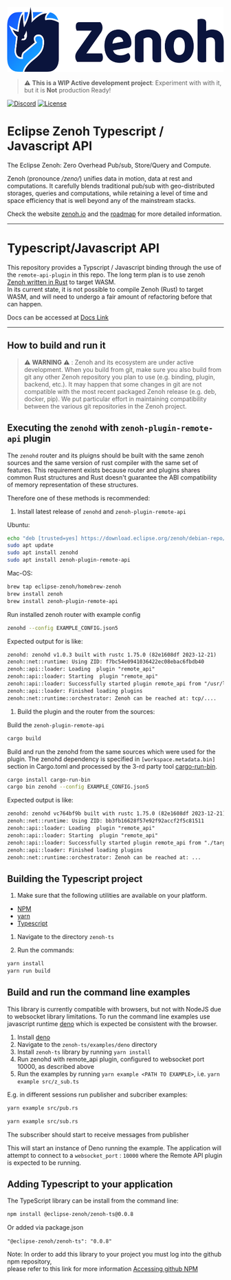 <img src="https://raw.githubusercontent.com/eclipse-zenoh/zenoh/master/zenoh-dragon.png" height="150">

> :warning: **This is a WIP Active development project**: Experiment with with it, but it is **Not** production Ready!

[![Discord](https://img.shields.io/badge/chat-on%20discord-blue)](https://discord.gg/2GJ958VuHs)
[![License](https://img.shields.io/badge/License-Apache%202.0-blue.svg)](https://opensource.org/licenses/Apache-2.0)

# Eclipse Zenoh Typescript / Javascript API

The Eclipse Zenoh: Zero Overhead Pub/sub, Store/Query and Compute.

Zenoh (pronounce _/zeno/_) unifies data in motion, data at rest and computations. It carefully blends traditional pub/sub with geo-distributed storages, queries and computations, while retaining a level of time and space efficiency that is well beyond any of the mainstream stacks.

Check the website [zenoh.io](http://zenoh.io) and the [roadmap](https://github.com/eclipse-zenoh/roadmap) for more detailed information.

---

# Typescript/Javascript API

This repository provides a Typscript / Javascript binding through the use of the `remote-api-plugin` in this repo. 
The long term plan is to use zenoh [Zenoh written in Rust](https://github.com/eclipse-zenoh/zenoh) to target WASM.  
In its current state, it is not possible to compile Zenoh (Rust) to target WASM, and will need to undergo a fair amount of refactoring before that can happen.

Docs can be accessed at [Docs Link](https://eclipse-zenoh.github.io/zenoh-ts/)

---

## How to build and run it

> :warning: **WARNING** :warning: : Zenoh and its ecosystem are under active development. When you build from git, make sure you also build from git any other Zenoh repository you plan to use (e.g. binding, plugin, backend, etc.). It may happen that some changes in git are not compatible with the most recent packaged Zenoh release (e.g. deb, docker, pip). We put particular effort in maintaining compatibility between the various git repositories in the Zenoh project.

## Executing the `zenohd` with `zenoh-plugin-remote-api` plugin

The `zenohd` router and its pluigns should be built with the same zenoh sources and the same version of rust compiler with the same set of features.
This requirement exists because router and plugins shares common Rust structures and Rust doesn't guarantee the ABI compatibility of
memory representation of these structures.

Therefore one of these methods is recommended:

1. Install latest release of `zenohd` and `zenoh-plugin-remote-api`

  Ubuntu:

  ```sh
  echo "deb [trusted=yes] https://download.eclipse.org/zenoh/debian-repo/ /" | sudo tee -a /etc/apt/sources.list.d/zenoh.list > /dev/null
  sudo apt update
  sudo apt install zenohd
  sudo apt install zenoh-plugin-remote-api
  ```

  Mac-OS:

  ```sh
  brew tap eclipse-zenoh/homebrew-zenoh
  brew install zenoh
  brew install zenoh-plugin-remote-api
  ```

  Run installed zenoh router with example config

  ```sh
  zenohd --config EXAMPLE_CONFIG.json5
  ```
  
  Expected output for is like:

  ```txt
  zenohd: zenohd v1.0.3 built with rustc 1.75.0 (82e1608df 2023-12-21)
  zenoh::net::runtime: Using ZID: f7bc54e0941036422ec08ebac6fbdb40
  zenoh::api::loader: Loading  plugin "remote_api"
  zenoh::api::loader: Starting  plugin "remote_api"
  zenoh::api::loader: Successfully started plugin remote_api from "/usr/lib/libzenoh_plugin_remote_api.so"
  zenoh::api::loader: Finished loading plugins
  zenoh::net::runtime::orchestrator: Zenoh can be reached at: tcp/....
  ```

1. Build the plugin and the router from the sources:

  Build the `zenoh-plugin-remote-api`

  ```sh
  cargo build 
  ```

  Build and run the zenohd from the same sources which were used for the plugin.
  The zenohd dependency is specified in `[workspace.metadata.bin]` section in Cargo.toml and processed by the 3-rd party tool [cargo-run-bin](https://crates.io/crates/cargo-run-bin).

  ```sh
  cargo install cargo-run-bin
  cargo bin zenohd --config EXAMPLE_CONFIG.json5
  ```  

  Expected output is like:

  ```txt
  zenohd: zenohd vc764bf9b built with rustc 1.75.0 (82e1608df 2023-12-21)
  zenoh::net::runtime: Using ZID: bb3fb16628f57e92f92accf2f5c81511
  zenoh::api::loader: Loading  plugin "remote_api"
  zenoh::api::loader: Starting  plugin "remote_api"
  zenoh::api::loader: Successfully started plugin remote_api from "./target/debug\\zenoh_plugin_remote_api.dll"
  zenoh::api::loader: Finished loading plugins
  zenoh::net::runtime::orchestrator: Zenoh can be reached at: ...
  ```

## Building the Typescript project

1. Make sure that the following utilities are available on your platform. 

- [NPM](https://www.npmjs.com/package/npm)
- [yarn](https://classic.yarnpkg.com/lang/en/docs/install/#debian-stable)
- [Typescript](https://www.typescriptlang.org/download/) 

1. Navigate to the directory `zenoh-ts`

1. Run the commands:

```sh
yarn install 
yarn run build
```

## Build and run the command line examples

This library is currently compatible with browsers, but not with NodeJS due to websocket library limitations.
To run the command line examples use javascript runtime [deno](https://deno.com/) which is expected be consistent with the browser.

1. Install [deno](https://deno.com/)
1. Navigate to the `zenoh-ts/examples/deno` directory
1. Install `zenoh-ts` library by running `yarn install`
1. Run zenohd with remote_api plugin, configured to websocket port 10000, as described above
1. Run the examples by running `yarn example <PATH TO EXAMPLE>`, i.e. `yarn example src/z_sub.ts`

E.g. in different sessions run publisher and subcriber examples:

```sh
yarn example src/pub.rs
```

```sh
yarn example src/sub.rs
```

The subscriber should start to receive messages from publisher

This will start an instance of Deno running the example.
The application will attempt to connect to a `websocket_port` : `10000` where the Remote API plugin is expected to be running.  

## Adding Typescript to your application

The TypeScript library can be install from the command line: 

```sh
npm install @eclipse-zenoh/zenoh-ts@0.0.8
````

Or added via package.json

`"@eclipse-zenoh/zenoh-ts": "0.0.8" `

Note: In order to add this library to your project you must log into the github npm repository,  
please refer to this link for more information [Accessing github NPM](https://docs.github.com/en/packages/working-with-a-github-packages-registry/working-with-the-npm-registry#authenticating-with-a-personal-access-token)


[zenoh]: https://github.com/eclipse-zenoh/zenoh


